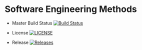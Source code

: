 # Software Engineering Methods

- Master Build Status [![Build Status](https://travis-ci.org/djblazkowicz/seMethods.svg?branch=master)](https://travis-ci.org/djblazkowicz/seMethods)

- License [![LICENSE](https://img.shields.io/github/license/djblazkowicz/seMethods.svg?style=flat-square)](https://github.com/djblazkowicz/seMethods/blob/master/LICENSE)

- Release [![Releases](https://img.shields.io/github/release/djblazkowicz/seMethods.svg?style=flat-square)](https://github.com/djblazkowicz/seMethods/releases)